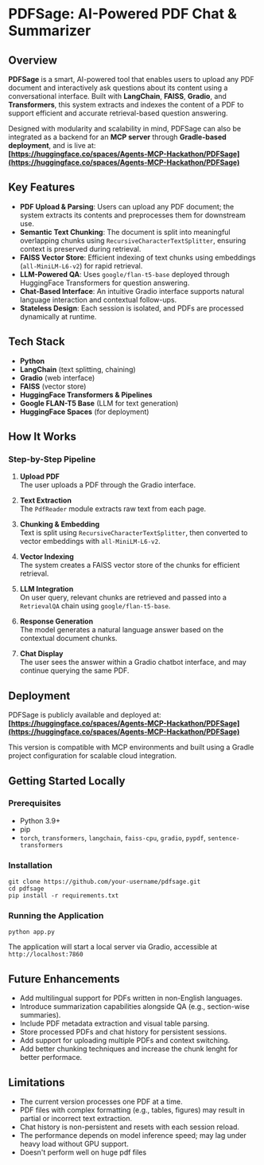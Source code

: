 # PDFSage: AI-Powered PDF Chat & Summarizer

## Overview

**PDFSage** is a smart, AI-powered tool that enables users to upload any PDF document and interactively ask questions about its content using a conversational interface. Built with **LangChain**, **FAISS**, **Gradio**, and **Transformers**, this system extracts and indexes the content of a PDF to support efficient and accurate retrieval-based question answering.

Designed with modularity and scalability in mind, PDFSage can also be integrated as a backend for an **MCP server** through **Gradle-based deployment**, and is live at:  
**[https://huggingface.co/spaces/Agents-MCP-Hackathon/PDFSage](https://huggingface.co/spaces/Agents-MCP-Hackathon/PDFSage)**

## Key Features

- **PDF Upload & Parsing**: Users can upload any PDF document; the system extracts its contents and preprocesses them for downstream use.
- **Semantic Text Chunking**: The document is split into meaningful overlapping chunks using `RecursiveCharacterTextSplitter`, ensuring context is preserved during retrieval.
- **FAISS Vector Store**: Efficient indexing of text chunks using embeddings (`all-MiniLM-L6-v2`) for rapid retrieval.
- **LLM-Powered QA**: Uses `google/flan-t5-base` deployed through HuggingFace Transformers for question answering.
- **Chat-Based Interface**: An intuitive Gradio interface supports natural language interaction and contextual follow-ups.
- **Stateless Design**: Each session is isolated, and PDFs are processed dynamically at runtime.

## Tech Stack

- **Python**
- **LangChain** (text splitting, chaining)
- **Gradio** (web interface)
- **FAISS** (vector store)
- **HuggingFace Transformers & Pipelines**
- **Google FLAN-T5 Base** (LLM for text generation)
- **HuggingFace Spaces** (for deployment)

## How It Works

### Step-by-Step Pipeline

1. **Upload PDF**  
   The user uploads a PDF through the Gradio interface.

2. **Text Extraction**  
   The `PdfReader` module extracts raw text from each page.

3. **Chunking & Embedding**  
   Text is split using `RecursiveCharacterTextSplitter`, then converted to vector embeddings with `all-MiniLM-L6-v2`.

4. **Vector Indexing**  
   The system creates a FAISS vector store of the chunks for efficient retrieval.

5. **LLM Integration**  
   On user query, relevant chunks are retrieved and passed into a `RetrievalQA` chain using `google/flan-t5-base`.

6. **Response Generation**  
   The model generates a natural language answer based on the contextual document chunks.

7. **Chat Display**  
   The user sees the answer within a Gradio chatbot interface, and may continue querying the same PDF.

## Deployment

PDFSage is publicly available and deployed at:  
**[https://huggingface.co/spaces/Agents-MCP-Hackathon/PDFSage](https://huggingface.co/spaces/Agents-MCP-Hackathon/PDFSage)**

This version is compatible with MCP environments and built using a Gradle project configuration for scalable cloud integration.

## Getting Started Locally

### Prerequisites

- Python 3.9+
- pip
- `torch`, `transformers`, `langchain`, `faiss-cpu`, `gradio`, `pypdf`, `sentence-transformers`

### Installation

```
git clone https://github.com/your-username/pdfsage.git
cd pdfsage
pip install -r requirements.txt
```

### Running the Application

```
python app.py
```
The application will start a local server via Gradio, accessible at `http://localhost:7860`

## Future Enhancements

* Add multilingual support for PDFs written in non-English languages.
* Introduce summarization capabilities alongside QA (e.g., section-wise summaries).
* Include PDF metadata extraction and visual table parsing.
* Store processed PDFs and chat history for persistent sessions.
* Add support for uploading multiple PDFs and context switching.
* Add better chunking techniques and increase the chunk lenght for better performace.


## Limitations

* The current version processes one PDF at a time.
* PDF files with complex formatting (e.g., tables, figures) may result in partial or incorrect text extraction.
* Chat history is non-persistent and resets with each session reload.
* The performance depends on model inference speed; may lag under heavy load without GPU support.
* Doesn't perform well on huge pdf files
